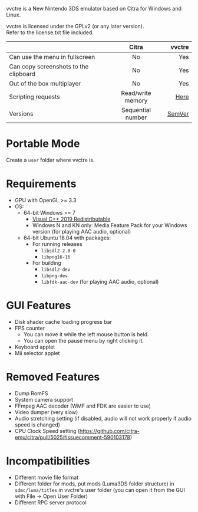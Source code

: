 vvctre is a New Nintendo 3DS emulator based on Citra for Windows and Linux.

vvctre is licensed under the GPLv2 (or any later version).  
Refer to the license.txt file included.

|  | Citra | vvctre |
|---------------------------------------|:------------------------------------------------------------------------------:|------------------------------------------------------------------:|
| Can use the menu in fullscreen | No | Yes |
| Can copy screenshots to the clipboard | No | Yes |
| Out of the box multiplayer | No | Yes |
| Scripting requests | Read/write memory | [Here](https://github.com/vvanelslande/vvctre/blob/master/RPC.md) |
| Versions | Sequential number | [SemVer](https://semver.org/) |

# Portable Mode

Create a `user` folder where vvctre is.

# Requirements

- GPU with OpenGL >= 3.3
- OS:
  - 64-bit Windows >= 7
    - [Visual C++ 2019 Redistributable](https://aka.ms/vs/16/release/vc_redist.x64.exe)
    - Windows N and KN only: Media Feature Pack for your Windows version (for playing AAC audio, optional)
  - 64-bit Ubuntu 18.04 with packages:
    - For running releases
      - `libsdl2-2.0-0`
      - `libpng16-16`
    - For building
      - `libsdl2-dev`
      - `libpng-dev`
      - `libfdk-aac-dev` (for playing AAC audio, optional)

# GUI Features

- Disk shader cache loading progress bar
- FPS counter
  - You can move it while the left mouse button is held.
  - You can open the pause menu by right clicking it.
- Keyboard applet
- Mii selector applet

# Removed Features

- Dump RomFS
- System camera support
- FFmpeg AAC decoder (WMF and FDK are easier to use)
- Video dumper (very slow)
- Audio stretching setting (if disabled, audio will not work properly if audio speed is changed)
- CPU Clock Speed setting (https://github.com/citra-emu/citra/pull/5025#issuecomment-590103178)

# Incompatibilities

- Different movie file format
- Different folder for mods, put mods (Luma3DS folder structure) in `sdmc/luma/titles` in vvctre's user folder (you can open it from the GUI with File -> Open User Folder)
- Different RPC server protocol
